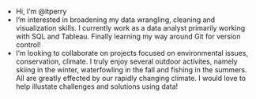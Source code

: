 - Hi, I’m @ltperry
- I’m interested in broadening my data wrangling, cleaning and visualization skills. I currently work as a data analyst primarily working with SQL and Tableau. Finally learning my way around Git for version control!
- I’m looking to collaborate on projects focused on environmental issues, conservation, climate. I truly enjoy several outdoor activites, namely skiing in the winter, waterfowling in the fall and fishing in the summers. All are greatly effected by our rapidly changing climate. I would love to help illustate challenges and solutions using data!

<!---
ltperry/ltperry is a ✨ special ✨ repository because its `README.md` (this file) appears on your GitHub profile.
You can click the Preview link to take a look at your changes.
--->
